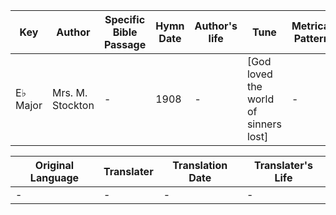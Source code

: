 Key | Author   | Specific Bible Passage     |Hymn Date |Author's life |Tune |Metrical Pattern   |Composer/Source
-- | --------- | ---------------------------|----------|--------------|-----|-------------------|-------------  
E♭ Major |Mrs. M. Stockton |- |1908 |- |[God loved the world of sinners lost] |- |Wm. G. Fischer

Original Language | Translater | Translation Date   | Translater's Life  
----------------- | --------- | --------------------|-------------     
\- |- |- |-
